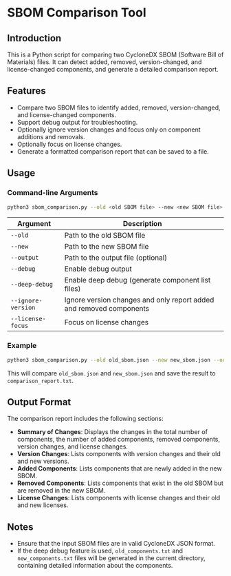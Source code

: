 # SBOM Comparison Tool

## Introduction

This is a Python script for comparing two CycloneDX SBOM (Software Bill of Materials) files. It can detect added, removed, version-changed, and license-changed components, and generate a detailed comparison report.

## Features

- Compare two SBOM files to identify added, removed, version-changed, and license-changed components.
- Support debug output for troubleshooting.
- Optionally ignore version changes and focus only on component additions and removals.
- Optionally focus on license changes.
- Generate a formatted comparison report that can be saved to a file.

## Usage

### Command-line Arguments

```bash
python3 sbom_comparison.py --old <old SBOM file> --new <new SBOM file> [other options]
```

| Argument | Description |
|----------|-------------|
| `--old` | Path to the old SBOM file |
| `--new` | Path to the new SBOM file |
| `--output` | Path to the output file (optional) |
| `--debug` | Enable debug output |
| `--deep-debug` | Enable deep debug (generate component list files) |
| `--ignore-version` | Ignore version changes and only report added and removed components |
| `--license-focus` | Focus on license changes |

### Example

```bash
python3 sbom_comparison.py --old old_sbom.json --new new_sbom.json --output comparison_report.txt
```

This will compare `old_sbom.json` and `new_sbom.json` and save the result to `comparison_report.txt`.

## Output Format

The comparison report includes the following sections:

- **Summary of Changes**: Displays the changes in the total number of components, the number of added components, removed components, version changes, and license changes.
- **Version Changes**: Lists components with version changes and their old and new versions.
- **Added Components**: Lists components that are newly added in the new SBOM.
- **Removed Components**: Lists components that exist in the old SBOM but are removed in the new SBOM.
- **License Changes**: Lists components with license changes and their old and new licenses.

## Notes

- Ensure that the input SBOM files are in valid CycloneDX JSON format.
- If the deep debug feature is used, `old_components.txt` and `new_components.txt` files will be generated in the current directory, containing detailed information about the components.
